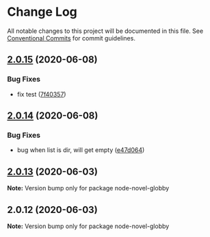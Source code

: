 # Change Log

All notable changes to this project will be documented in this file.
See [Conventional Commits](https://conventionalcommits.org) for commit guidelines.

## [2.0.15](https://github.com/bluelovers/ws-glob/compare/node-novel-globby@2.0.14...node-novel-globby@2.0.15) (2020-06-08)


### Bug Fixes

* fix test ([7f40357](https://github.com/bluelovers/ws-glob/commit/7f40357f760b082f5168a2907daa368dbe44756e))





## [2.0.14](https://github.com/bluelovers/ws-glob/compare/node-novel-globby@2.0.13...node-novel-globby@2.0.14) (2020-06-08)


### Bug Fixes

* bug when list is dir, will get empty ([e47d064](https://github.com/bluelovers/ws-glob/commit/e47d064cd99cba1c2b1797b9604a4a6514a11fa3))





## [2.0.13](https://github.com/bluelovers/ws-glob/compare/node-novel-globby@2.0.12...node-novel-globby@2.0.13) (2020-06-03)

**Note:** Version bump only for package node-novel-globby





## 2.0.12 (2020-06-03)

**Note:** Version bump only for package node-novel-globby
